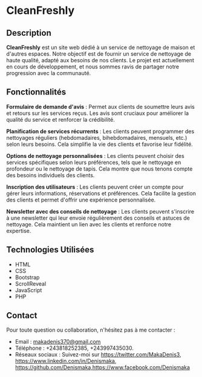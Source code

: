 # CleanFreshly

## Description

**CleanFreshly** est un site web dédié à un service de nettoyage de maison et d'autres espaces. 
Notre objectif est de fournir un service de nettoyage de haute qualité, adapté aux besoins de nos clients. 
Le projet est actuellement en cours de développement, et nous sommes ravis de partager notre progression avec la communauté.

## Fonctionnalités

**Formulaire de demande d'avis** : Permet aux clients de soumettre leurs avis et retours sur les services reçus. 
Les avis sont cruciaux pour améliorer la qualité du service et renforcer la crédibilité.

**Planification de services récurrents** : Les clients peuvent programmer des nettoyages réguliers
(hebdomadaires, bihebdomadaires, mensuels, etc.) selon leurs besoins. Cela simplifie la vie des clients et favorise leur fidélité.

**Options de nettoyage personnalisées** : Les clients peuvent choisir des services spécifiques selon leurs préférences, 
tels que le nettoyage en profondeur ou le nettoyage de tapis. Cela montre que nous tenons compte des besoins individuels des clients.

**Inscription des utilisateurs** : Les clients peuvent créer un compte pour gérer leurs informations, réservations et préférences.
Cela facilite la gestion des clients et permet d'offrir une expérience personnalisée.

**Newsletter avec des conseils de nettoyage** : Les clients peuvent s'inscrire à une newsletter qui leur envoie régulièrement des conseils et astuces de nettoyage. 
Cela maintient un lien avec les clients et renforce notre expertise.

## Technologies Utilisées

- HTML
- CSS
- Bootstrap
- ScrollReveal
- JavaScript
- PHP

## Contact

Pour toute question ou collaboration, n'hésitez pas à me contacter :

- Email : makadenis370@gmail.com
- Téléphone : +243818252385, +243997435030.
- Réseaux sociaux : Suivez-moi sur https://twitter.com/MakaDenis3, https://www.linkedin.com/in/Denismaka, https://github.com/Denismaka,https://www.facebook.com/Denismaka




